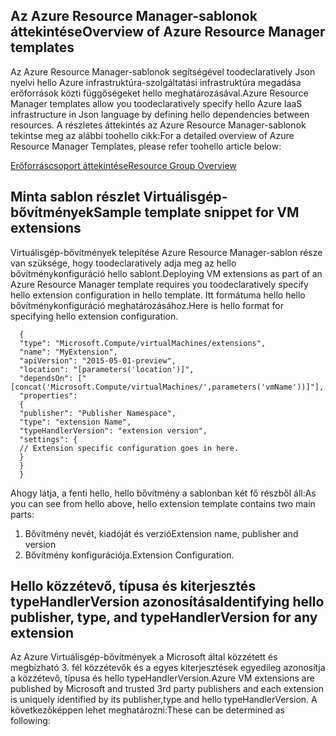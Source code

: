 ## <a name="overview-of-azure-resource-manager-templates"></a><span data-ttu-id="550fe-101">Az Azure Resource Manager-sablonok áttekintése</span><span class="sxs-lookup"><span data-stu-id="550fe-101">Overview of Azure Resource Manager templates</span></span>
<span data-ttu-id="550fe-102">Az Azure Resource Manager-sablonok segítségével toodeclaratively Json nyelvi hello Azure infrastruktúra-szolgáltatási infrastruktúra megadása erőforrások közti függőségeket hello meghatározásával.</span><span class="sxs-lookup"><span data-stu-id="550fe-102">Azure Resource Manager templates allow you toodeclaratively specify hello Azure IaaS infrastructure in Json language by defining hello dependencies between resources.</span></span> <span data-ttu-id="550fe-103">A részletes áttekintés az Azure Resource Manager-sablonok tekintse meg az alábbi toohello cikk:</span><span class="sxs-lookup"><span data-stu-id="550fe-103">For a detailed overview of Azure Resource Manager Templates, please refer toohello article below:</span></span>

[<span data-ttu-id="550fe-104">Erőforráscsoport áttekintése</span><span class="sxs-lookup"><span data-stu-id="550fe-104">Resource Group Overview</span></span>](../articles/azure-resource-manager/resource-group-overview.md)

## <a name="sample-template-snippet-for-vm-extensions"></a><span data-ttu-id="550fe-105">Minta sablon részlet Virtuálisgép-bővítmények</span><span class="sxs-lookup"><span data-stu-id="550fe-105">Sample template snippet for VM extensions</span></span>
<span data-ttu-id="550fe-106">Virtuálisgép-bővítmények telepítése Azure Resource Manager-sablon része van szüksége, hogy toodeclaratively adja meg az hello bővítménykonfiguráció hello sablont.</span><span class="sxs-lookup"><span data-stu-id="550fe-106">Deploying VM extensions as part of an Azure Resource Manager template requires you toodeclaratively specify hello extension configuration in hello template.</span></span>
<span data-ttu-id="550fe-107">Itt formátuma hello hello bővítménykonfiguráció meghatározásához.</span><span class="sxs-lookup"><span data-stu-id="550fe-107">Here is hello format for specifying hello extension configuration.</span></span>

      {
      "type": "Microsoft.Compute/virtualMachines/extensions",
      "name": "MyExtension",
      "apiVersion": "2015-05-01-preview",
      "location": "[parameters('location')]",
      "dependsOn": ["[concat('Microsoft.Compute/virtualMachines/',parameters('vmName'))]"],
      "properties":
      {
      "publisher": "Publisher Namespace",
      "type": "extension Name",
      "typeHandlerVersion": "extension version",
      "settings": {
      // Extension specific configuration goes in here.
      }
      }
      }

<span data-ttu-id="550fe-108">Ahogy látja, a fenti hello, hello bővítmény a sablonban két fő részből áll:</span><span class="sxs-lookup"><span data-stu-id="550fe-108">As you can see from hello above, hello extension template contains two main parts:</span></span>

1. <span data-ttu-id="550fe-109">Bővítmény nevét, kiadóját és verzió</span><span class="sxs-lookup"><span data-stu-id="550fe-109">Extension name, publisher and version</span></span>
2. <span data-ttu-id="550fe-110">Bővítmény konfigurációja.</span><span class="sxs-lookup"><span data-stu-id="550fe-110">Extension Configuration.</span></span>

## <a name="identifying-hello-publisher-type-and-typehandlerversion-for-any-extension"></a><span data-ttu-id="550fe-111">Hello közzétevő, típusa és kiterjesztés typeHandlerVersion azonosítása</span><span class="sxs-lookup"><span data-stu-id="550fe-111">Identifying hello publisher, type, and typeHandlerVersion for any extension</span></span>
<span data-ttu-id="550fe-112">Az Azure Virtuálisgép-bővítmények a Microsoft által közzétett és megbízható 3. fél közzétevők és a egyes kiterjesztések egyedileg azonosítja a közzétevő, típusa és hello typeHandlerVersion.</span><span class="sxs-lookup"><span data-stu-id="550fe-112">Azure VM extensions are published by Microsoft and trusted 3rd party publishers and each extension is uniquely identified by its publisher,type and hello typeHandlerVersion.</span></span> <span data-ttu-id="550fe-113">A következőképpen lehet meghatározni:</span><span class="sxs-lookup"><span data-stu-id="550fe-113">These can be determined as following:</span></span>  

